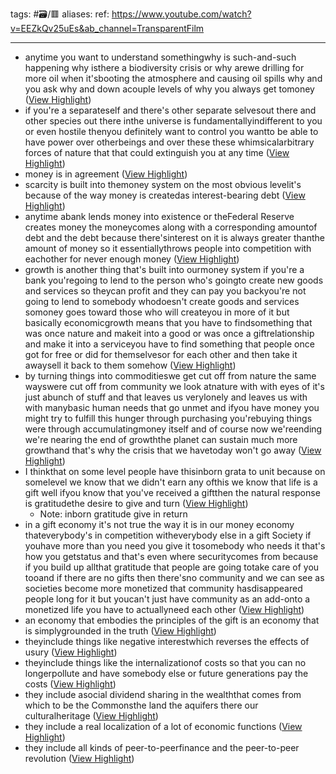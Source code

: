 tags: #🗃/🟥 
aliases: 
ref: 
https://www.youtube.com/watch?v=EEZkQv25uEs&ab_channel=TransparentFilm

---

- anytime you want to understand somethingwhy is such-and-such happening why isthere a biodiversity crisis or why arewe drilling for more oil when it'sbooting the atmosphere and causing oil
  spills why and you ask why and down acouple levels of why you always get tomoney ([View Highlight](https://read.readwise.io/read/01gqyvc02w2h67zsfxp3w2ev96))
- if you're a separateself and there's other separate selvesout there and other species out there inthe universe is fundamentallyindifferent to you or even hostile thenyou definitely want to control you wantto be able to have power over otherbeings and over these these whimsicalarbitrary forces of nature that that
  could extinguish you at any time ([View Highlight](https://read.readwise.io/read/01gqyvefadvqd97zdp5c914xgr))
- money is in agreement ([View Highlight](https://read.readwise.io/read/01gqyvggetkxzffps92q2qnnn4))
- scarcity is built into themoney system on the most obvious levelit's because of the way money is createdas interest-bearing debt ([View Highlight](https://read.readwise.io/read/01gqyvhvwfn2fm7cpj7a2xagcd))
- anytime abank lends money into existence or theFederal Reserve creates money the moneycomes along with a corresponding amountof debt and the debt because there'sinterest on it is always greater thanthe amount of money so it essentiallythrows people into competition with eachother for never enough money ([View Highlight](https://read.readwise.io/read/01gqyvjs9gnck6zvkaex3n1day))
- growth is
  another thing that's built into ourmoney system if you're a bank you'regoing to lend to the person who's goingto create new goods and services so theycan profit and they can pay you backyou're not going to lend to somebody whodoesn't create goods and services somoney goes toward those who will createyou in more of it but basically economicgrowth means that you have to findsomething that was once nature and makeit into a good or was once a giftrelationship and make it into a serviceyou have to find something that people
  once got for free or did for themselvesor for each other and then take it awaysell it back to them somehow ([View Highlight](https://read.readwise.io/read/01gqyvm11zd0jv686g55g743pp))
- by turning things into commoditieswe get cut off from nature the same wayswere cut off from community we look atnature with with eyes of it's just abunch of stuff and that leaves us verylonely and leaves us with with manybasic human needs that go unmet and ifyou have money you might try to fulfill
  this hunger through purchasing you'rebuying things were through accumulatingmoney itself and of course now we'reending we're nearing the end of growththe planet can sustain much more growthand that's why the crisis that we havetoday won't go away ([View Highlight](https://read.readwise.io/read/01gqyvn2g1frvdxjftg4ex7zrd))
- I thinkthat on some level people have thisinborn grata to unit because on somelevel we know that we didn't earn any ofthis we know that life is a gift well ifyou know that you've received a giftthen the natural response is gratitudethe desire to give and turn ([View Highlight](https://read.readwise.io/read/01gqyvrt0v2xa9eym2z7rq5dac))
    - Note: inborn gratitude
      give in return
- in a gift economy it's not true the way
  it is in our money economy thateverybody's in competition witheverybody else in a gift Society if youhave more than you need you give it tosomebody who needs it that's how you getstatus and that's even where securitycomes from because if you build up allthat gratitude that people are going totake care of you tooand if there are no gifts then there'sno community and we can see as societies
  become more monetized that community hasdisappeared people long for it but youcan't just have community as an add-onto a monetized life you have to actuallyneed each other ([View Highlight](https://read.readwise.io/read/01gqyvt45g3y2wwsg2gdztb079))
- an economy that embodies the principles
  of the gift is an economy that is simplygrounded in the truth ([View Highlight](https://read.readwise.io/read/01gqyvx49jxpr1tevta34jjbkg))
- theyinclude things like negative interestwhich reverses the effects of usury ([View Highlight](https://read.readwise.io/read/01gqyvxhj6y4jvg2t24t504xgf))
- theyinclude things like the internalizationof costs so that you can no longerpollute and have somebody else or future
  generations pay the costs ([View Highlight](https://read.readwise.io/read/01gqyvxngxn7cbgeaaatk9tw80))
- they include asocial dividend sharing in the wealththat comes from which to be the Commonsthe land the aquifers there our culturalheritage ([View Highlight](https://read.readwise.io/read/01gqyvxwwvr5xf5sg52yq573gj))
- they include a real localization of a lot of economic functions ([View Highlight](https://read.readwise.io/read/01gqyvxzsd7d0c0g90kjq58gwn))
- they include all kinds of peer-to-peerfinance and the peer-to-peer revolution ([View Highlight](https://read.readwise.io/read/01gqyvy56kqa1fkmr4h0955djc))

